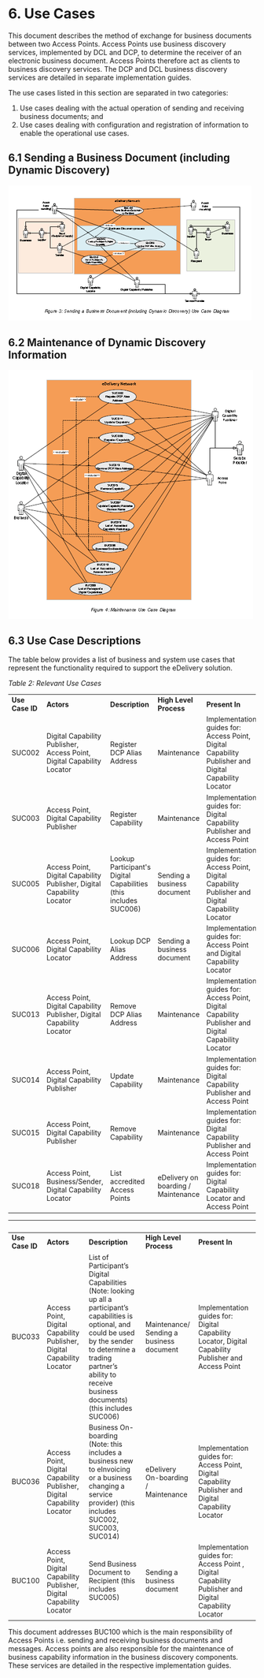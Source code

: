 # 6. Use Cases

This document describes the method of exchange for business documents between two Access Points. Access Points use business discovery services, implemented by DCL and DCP, to determine the receiver of an electronic business document. Access Points therefore act as clients to business discovery services. The DCP and DCL business discovery services are detailed in separate implementation guides. 

The use cases listed in this section are separated in two categories: 

   1. Use cases dealing with the actual operation of sending and receiving business documents; and 
   2. Use cases dealing with configuration and registration of information to enable the operational use cases. 
 
## 6.1 Sending a Business Document (including Dynamic Discovery) 

![Usecase-Logo](/images/usecase-6.1.PNG)


## 6.2 Maintenance of Dynamic Discovery Information 
![Usecase2-Logo](/images/Usecase-6.2.PNG)


## 6.3 Use Case Descriptions 
The table below provides a list of business and system use cases that represent the functionality required to support the eDelivery solution. 

*Table 2: Relevant Use Cases* 

|  |  |  |  |  |
| --- |------- | --- | ------- | ------- |
**Use Case ID** |**Actors**| **Description** |**High Level Process**| **Present In** |
SUC002 | Digital Capability Publisher, Access Point, Digital Capability Locator | Register DCP Alias Address | Maintenance | Implementation guides for: Access Point, Digital Capability Publisher and Digital Capability Locator |
SUC003 | Access Point, Digital Capability Publisher | Register Capability | Maintenance | Implementation guides for: Digital Capability Publisher and Access Point |
SUC005 | Access Point, Digital Capability Publisher, Digital Capability Locator | Lookup Participant's Digital Capabilities (this includes SUC006) | Sending a business document | Implementation guides for: Access Point, Digital Capability Publisher and Digital Capability Locator |
SUC006 | Access Point, Digital Capability Locator | Lookup DCP Alias Address | Sending a business document | Implementation guides for: Access Point and Digital Capability Locator |
SUC013 | Access Point, Digital Capability Publisher, Digital Capability Locator | Remove DCP Alias Address | Maintenance | Implementation guides for: Access Point, Digital Capability Publisher and Digital Capability Locator |
SUC014 | Access Point, Digital Capability Publisher | Update Capability | Maintenance | Implementation guides for: Digital Capability Publisher and Access Point |
SUC015 | Access Point, Digital Capability Publisher | Remove Capability | Maintenance | Implementation guides for: Digital Capability Publisher and Access Point |
SUC018 | Access Point, Business/Sender, Digital Capability Locator | List accredited Access Points |eDelivery on boarding / Maintenance | Implementation guides for: Digital Capability Locator and Access Point |


|  |  |  |  |  |
| --- |------- | --- | ------- | ------- |
**Use Case ID** |**Actors**| **Description** |**High Level Process**| **Present In** |
BUC033 | Access Point, Digital Capability Publisher, Digital Capability Locator | List of Participant’s Digital Capabilities (Note: looking up all a participant’s capabilities is optional, and could be used by the sender to determine a trading partner’s ability to receive business documents) (this includes SUC006) | Maintenance/ Sending a business document | Implementation guides for: Digital Capability Locator, Digital Capability Publisher and Access Point |
BUC036 | Access Point, Digital Capability Publisher, Digital Capability Locator |Business On-boarding (Note: this includes a business new to eInvoicing or a business changing a service provider) (this includes SUC002, SUC003, SUC014) | eDelivery On-boarding / Maintenance | Implementation guides for: Access Point, Digital Capability Publisher and Digital Capability Locator 
BUC100 | Access Point, Digital Capability Publisher, Digital Capability Locator | Send Business Document to Recipient (this includes SUC005) | Sending a business document | Implementation guides for: Access Point , Digital Capability Publisher and Digital Capability Locator |

This document addresses BUC100 which is the main responsibility of Access Points i.e. sending and receiving business documents and messages. Access points are also responsible for the maintenance of business capability information in the business discovery components. These services are detailed in the respective implementation guides. 
